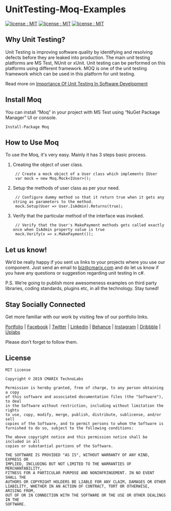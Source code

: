 # UnitTesting-Moq-Examples #
<a target="_blank" href="LICENSE"><img src="https://img.shields.io/badge/licence-MIT-brightgreen.svg" alt="license : MIT"></a>
<a target="_blank" href="https://github.com/moq/moq4"><img src="https://img.shields.io/badge/framwork-Moq-blue.svg" alt="license : MIT"></a>
<a target="_blank" href="https://www.nuget.org/packages/Moq"><img src="https://img.shields.io/badge/nuget-Moq-yellowgreen.svg" alt="license : MIT"></a>


## Why Unit Testing? ##
Unit Testing is improving software quality by identifying and resolving defects before they are leaked into production. The main unit testing platforms are MS Test, NUnit or xUnit. Unit testing can be performed on this platforms using different framework. MOQ is one of the unit testing framework which can be used in this platform for unit testing.

Read more on <a target="_blank" href="https://www.cmarix.com/importance-of-unit-testing-in-software-development/">Importance Of Unit Testing In Software Development</a>

## Install Moq ##
You can install “Moq” in your project with MS Test using “NuGet Package Manager” UI or console.

    Install-Package Moq

## How to Use Moq ##

To use the Moq, it's very easy. Mainly it has 3 steps basic process.
	
1. Creating the object of user class.
	
    	// Create a mock object of a User class which implements IUser
        var mock = new Moq.Mock<IUser>();

2. Setup the methods of user class as per your need.

		// Configure dummy method so that it return true when it gets any string as parameters to the method.
		mock.Setup(User => User.IsAdmin).Returns(true);

3. Verify that the particular method of the interface was invoked.
 
	    // Verify that the User's MakePayment methods gets called exactly once when IsAdmin property value is true
	    mock.Verify(x => x.MakePayment());


## Let us know! ##
We’d be really happy if you sent us links to your projects where you use our component. Just send an email to [biz@cmarix.com](mailto:biz@cmarix.com "biz@cmarix.com") and do let us know if you have any questions or suggestion regarding unit testing in c#.

P.S. We’re going to publish more awesomeness examples on third party libraries, coding standards, plugins etc, in all the technology. Stay tuned!

## Stay Socially Connected ##

Get more familiar with our work by visiting few of our portfolio links.

[Portfolio](https://www.cmarix.com/portfolio.html) | [Facebook](https://www.facebook.com/CMARIXTechnoLabs/) | [Twitter](https://twitter.com/CMARIXTechLabs) | [Linkedin](https://www.linkedin.com/company/cmarix-technolabs-pvt-ltd-) | [Behance](https://www.behance.net/CMARIXTechnoLabs/) | [Instagram](https://instagram.com/cmarixtechnolabs/) | [Dribbble](https://dribbble.com/CMARIXTechnoLabs) | [Uplabs](https://www.uplabs.com/cmarixtechnolabs)

Please don’t forget to follow them.

## License ##

	MIT License
	
	Copyright © 2019 CMARIX TechnoLabs
	
	Permission is hereby granted, free of charge, to any person obtaining a copy
	of this software and associated documentation files (the "Software"), to deal
	in the Software without restriction, including without limitation the rights
	to use, copy, modify, merge, publish, distribute, sublicense, and/or sell
	copies of the Software, and to permit persons to whom the Software is
	furnished to do so, subject to the following conditions:
	
	The above copyright notice and this permission notice shall be included in all
	copies or substantial portions of the Software.
	
	THE SOFTWARE IS PROVIDED "AS IS", WITHOUT WARRANTY OF ANY KIND, EXPRESS OR
	IMPLIED, INCLUDING BUT NOT LIMITED TO THE WARRANTIES OF MERCHANTABILITY,
	FITNESS FOR A PARTICULAR PURPOSE AND NONINFRINGEMENT. IN NO EVENT SHALL THE
	AUTHORS OR COPYRIGHT HOLDERS BE LIABLE FOR ANY CLAIM, DAMAGES OR OTHER
	LIABILITY, WHETHER IN AN ACTION OF CONTRACT, TORT OR OTHERWISE, ARISING FROM,
	OUT OF OR IN CONNECTION WITH THE SOFTWARE OR THE USE OR OTHER DEALINGS IN THE
	SOFTWARE.
